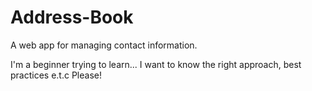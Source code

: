 # Address-Book
A web app for managing contact information.

I'm a beginner trying to learn...
I want to know the right approach, best practices e.t.c
Please!
